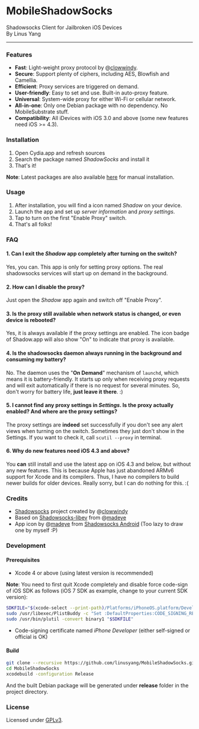 MobileShadowSocks
=========
Shadowsocks Client for Jailbroken iOS Devices     
By Linus Yang     

------

### Features
* __Fast__: Light-weight proxy protocol by @[clowwindy](https://github.com/clowwindy).
* __Secure__: Support plenty of ciphers, including AES, Blowfish and Camellia.
* __Efficient__: Proxy services are triggered on demand.
* __User-friendly__: Easy to set and use. Built-in auto-proxy feature.
* __Universal__: System-wide proxy for either Wi-Fi or cellular network.
* __All-in-one__: Only one Debian package with no dependency. No MobileSubstrate stuff.
* __Compatibility__: All iDevices with iOS 3.0 and above (some new features need iOS >= 4.3).

### Installation
1. Open Cydia.app and refresh sources
2. Search the package named *ShadowSocks* and install it
3. That's it!

__Note__: Latest packages are also available [here](https://github.com/linusyang/MobileShadowSocks/releases) for manual installation.

### Usage
1. After installation, you will find a icon named *Shadow* on your device.
2. Launch the app and set up *server information* and *proxy settings*.
3. Tap to turn on the first "Enable Proxy" switch.
4. That's all folks!

### FAQ
#### 1. Can I exit the *Shadow* app completely after turning on the switch?
Yes, you can. This app is only for setting proxy options. The real shadowsocks services will start up on demand in the background.

#### 2. How can I disable the proxy?
Just open the *Shadow* app again and switch off "Enable Proxy".

#### 3. Is the proxy still available when network status is changed, or even device is rebooted?
Yes, it is always available if the proxy settings are enabled. The icon badge of Shadow.app will also show "On" to indicate that proxy is available.

#### 4. Is the shadowsocks daemon always running in the background and consuming my battery?
No. The daemon uses the "__On Demand__" mechanism of `launchd`, which means it is battery-friendly. It starts up only when receiving proxy requests and will exit automatically if there is no request for several minutes. So, don't worry for battery life, __just leave it there__. :)

#### 5. I cannot find any proxy settings in *Settings*. Is the proxy actually enabled? And where are the proxy settings?
The proxy settings are **indeed** set successfully if you don't see any alert views when turning on the switch. Sometimes they just don't show in the Settings. If you want to check it, call `scutil --proxy` in terminal.

#### 6. Why do new features need iOS 4.3 and above?
You __can__ still install and use the latest app on iOS 4.3 and below, but without any new features. This is because Apple has just abandoned ARMv6 support for Xcode and its compilers. Thus, I have no compilers to build newer builds for older devices. Really sorry, but I can do nothing for this. :(

### Credits
* [Shadowsocks](https://github.com/clowwindy/shadowsocks) project created by @[clowwindy](https://github.com/clowwindy)
* Based on [Shadowsocks-libev](https://github.com/linusyang/shadowsocks-libev) from @[madeye](https://github.com/madeye)
* App icon by @[madeye](https://github.com/madeye) from [Shadowsocks Android](https://github.com/shadowsocks/shadowsocks-android) (Too lazy to draw one by myself :P)

### Development

#### Prerequisites
* Xcode 4 or above (using latest version is recommended)

__Note__: You need to first quit Xcode completely and disable force code-sign of iOS SDK as follows (iOS 7 SDK as example, change to your current SDK version):

```bash
SDKFILE="$(xcode-select --print-path)/Platforms/iPhoneOS.platform/Developer/SDKs/iPhoneOS7.0.sdk/SDKSettings.plist"
sudo /usr/libexec/PlistBuddy -c "Set :DefaultProperties:CODE_SIGNING_REQUIRED NO" "$SDKFILE"
sudo /usr/bin/plutil -convert binary1 "$SDKFILE"
```

* Code-signing certificate named *iPhone Developer* (either self-signed or official is OK)

#### Build
```bash
git clone --recursive https://github.com/linusyang/MobileShadowSocks.git
cd MobileShadowSocks
xcodebuild -configuration Release
```

And the built Debian package will be generated under __release__ folder in the project directory.

### License
Licensed under [GPLv3](http://www.gnu.org/licenses/gpl.html).
